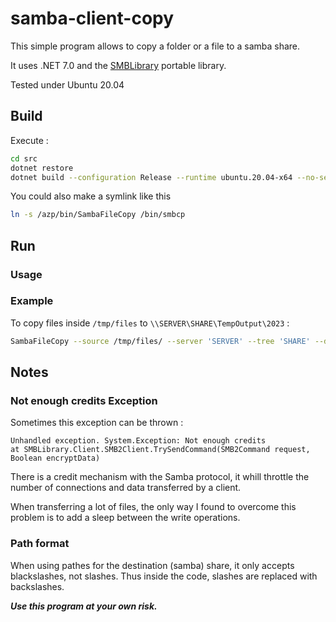 # samba-client-copy

This simple program allows to copy a folder or a file to a samba share.

It uses .NET 7.0 and the [SMBLibrary](https://github.com/TalAloni/SMBLibrary) portable library.

Tested under Ubuntu 20.04

## Build

Execute :

```sh
cd src
dotnet restore
dotnet build --configuration Release --runtime ubuntu.20.04-x64 --no-self-contained -o /azp/bin -p:PublishSingleFile=true 
```

You could also make a symlink like this

```sh
ln -s /azp/bin/SambaFileCopy /bin/smbcp
```

## Run

### Usage



### Example

To copy files inside `/tmp/files` to `\\SERVER\SHARE\TempOutput\2023` :

```sh
SambaFileCopy --source /tmp/files/ --server 'SERVER' --tree 'SHARE' --destination 'TempOutput/2023' --username 'smbuser' --password 'smbpwd' --domain 'MYDOMAIN'
```

## Notes

### Not enough credits Exception

Sometimes this exception can be thrown :

    Unhandled exception. System.Exception: Not enough credits
    at SMBLibrary.Client.SMB2Client.TrySendCommand(SMB2Command request, Boolean encryptData)

There is a credit mechanism with the Samba protocol, it whill throttle the number of connections and data transferred by a client.

When transferring a lot of files, the only way I found to overcome this problem is to add a sleep between the write operations.

### Path format

When using pathes for the destination (samba) share, it only accepts blackslashes, not slashes. Thus inside the code, slashes are replaced with backslashes.

***Use this program at your own risk.***
